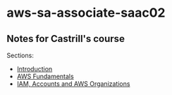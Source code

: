 # aws-sa-associate-saac02
## Notes for Castrill's course

Sections:
* [Introduction](notes/introduction.md)
* [AWS Fundamentals](notes/aws-fundamentals.md)
* [IAM, Accounts and AWS Organizations](notes/iam-accounts.md)